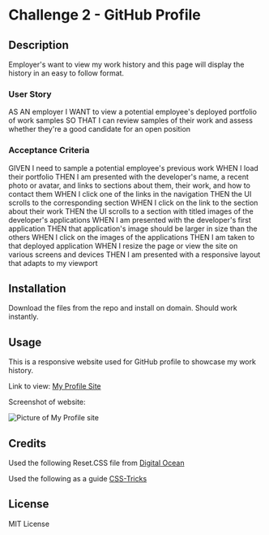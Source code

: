 # Challenge 2 - GitHub Profile

## Description

Employer's want to view my work history and this page will display the history in an easy to follow format.

### User Story

AS AN employer
I WANT to view a potential employee's deployed portfolio of work samples
SO THAT I can review samples of their work and assess whether they're a good candidate for an open position

### Acceptance Criteria

GIVEN I need to sample a potential employee's previous work
WHEN I load their portfolio
THEN I am presented with the developer's name, a recent photo or avatar, and links to sections about them, their work, and how to contact them
WHEN I click one of the links in the navigation
THEN the UI scrolls to the corresponding section
WHEN I click on the link to the section about their work
THEN the UI scrolls to a section with titled images of the developer's applications
WHEN I am presented with the developer's first application
THEN that application's image should be larger in size than the others
WHEN I click on the images of the applications
THEN I am taken to that deployed application
WHEN I resize the page or view the site on various screens and devices
THEN I am presented with a responsive layout that adapts to my viewport

## Installation

Download the files from the repo and install on domain. Should work instantly.

## Usage

This is a responsive website used for GitHub profile to showcase my work history.

Link to view: [My Profile Site]()

Screenshot of website: 

![Picture of My Profile site](./assets/images/ "My Profile Site")

## Credits

Used the following Reset.CSS file from [Digital Ocean](https://www.digitalocean.com/community/tutorials/css-minimal-css-reset)

Used the following as a guide [CSS-Tricks](https://css-tricks.com/snippets/css/a-guide-to-flexbox/)



## License

MIT License
